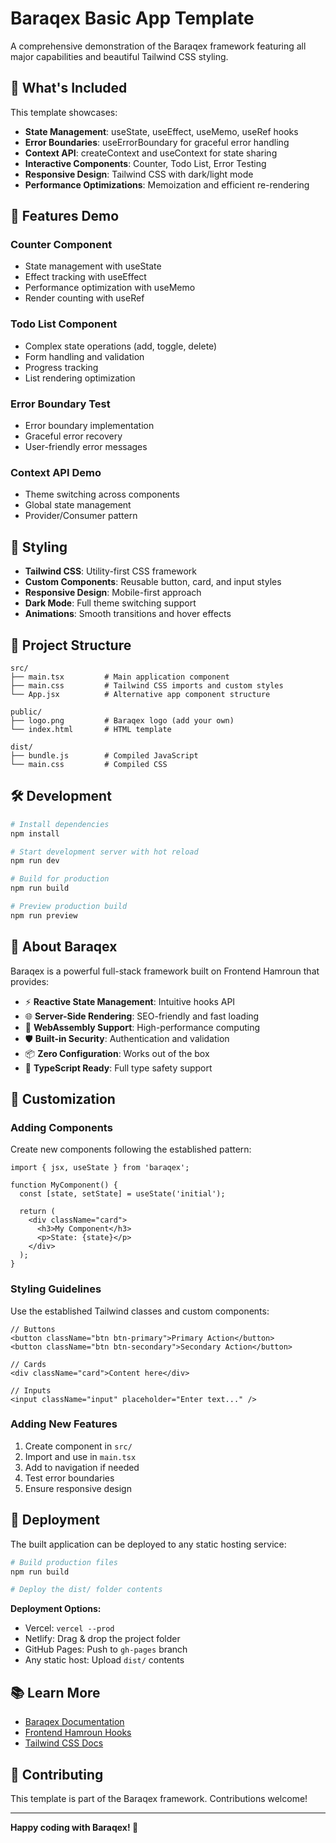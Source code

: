# Baraqex Basic App Template

A comprehensive demonstration of the Baraqex framework featuring all major capabilities and beautiful Tailwind CSS styling.

## 🚀 What's Included

This template showcases:

- **State Management**: useState, useEffect, useMemo, useRef hooks
- **Error Boundaries**: useErrorBoundary for graceful error handling  
- **Context API**: createContext and useContext for state sharing
- **Interactive Components**: Counter, Todo List, Error Testing
- **Responsive Design**: Tailwind CSS with dark/light mode
- **Performance Optimizations**: Memoization and efficient re-rendering

## 🎯 Features Demo

### Counter Component
- State management with useState
- Effect tracking with useEffect  
- Performance optimization with useMemo
- Render counting with useRef

### Todo List Component
- Complex state operations (add, toggle, delete)
- Form handling and validation
- Progress tracking
- List rendering optimization

### Error Boundary Test
- Error boundary implementation
- Graceful error recovery
- User-friendly error messages

### Context API Demo
- Theme switching across components
- Global state management
- Provider/Consumer pattern

## 🎨 Styling

- **Tailwind CSS**: Utility-first CSS framework
- **Custom Components**: Reusable button, card, and input styles
- **Responsive Design**: Mobile-first approach
- **Dark Mode**: Full theme switching support
- **Animations**: Smooth transitions and hover effects

## 📁 Project Structure

```
src/
├── main.tsx         # Main application component
├── main.css         # Tailwind CSS imports and custom styles
└── App.jsx          # Alternative app component structure

public/
├── logo.png         # Baraqex logo (add your own)
└── index.html       # HTML template

dist/
├── bundle.js        # Compiled JavaScript
└── main.css         # Compiled CSS
```

## 🛠️ Development

```bash
# Install dependencies
npm install

# Start development server with hot reload
npm run dev

# Build for production
npm run build

# Preview production build
npm run preview
```

## 📖 About Baraqex

Baraqex is a powerful full-stack framework built on Frontend Hamroun that provides:

- ⚡ **Reactive State Management**: Intuitive hooks API
- 🌐 **Server-Side Rendering**: SEO-friendly and fast loading
- 🔄 **WebAssembly Support**: High-performance computing
- 🛡️ **Built-in Security**: Authentication and validation
- 📦 **Zero Configuration**: Works out of the box
- 🎯 **TypeScript Ready**: Full type safety support

## 🔧 Customization

### Adding Components

Create new components following the established pattern:

```tsx
import { jsx, useState } from 'baraqex';

function MyComponent() {
  const [state, setState] = useState('initial');
  
  return (
    <div className="card">
      <h3>My Component</h3>
      <p>State: {state}</p>
    </div>
  );
}
```

### Styling Guidelines

Use the established Tailwind classes and custom components:

```tsx
// Buttons
<button className="btn btn-primary">Primary Action</button>
<button className="btn btn-secondary">Secondary Action</button>

// Cards
<div className="card">Content here</div>

// Inputs
<input className="input" placeholder="Enter text..." />
```

### Adding New Features

1. Create component in `src/`
2. Import and use in `main.tsx`
3. Add to navigation if needed
4. Test error boundaries
5. Ensure responsive design

## 🚀 Deployment

The built application can be deployed to any static hosting service:

```bash
# Build production files
npm run build

# Deploy the dist/ folder contents
```

**Deployment Options:**
- Vercel: `vercel --prod`
- Netlify: Drag & drop the project folder
- GitHub Pages: Push to `gh-pages` branch
- Any static host: Upload `dist/` contents

## 📚 Learn More

- [Baraqex Documentation](https://www.baraqex.tech/docs)
- [Frontend Hamroun Hooks](https://frontend-hamroun.com/hooks)  
- [Tailwind CSS Docs](https://tailwindcss.com/docs)

## 🤝 Contributing

This template is part of the Baraqex framework. Contributions welcome!

---

**Happy coding with Baraqex! 🚀**
